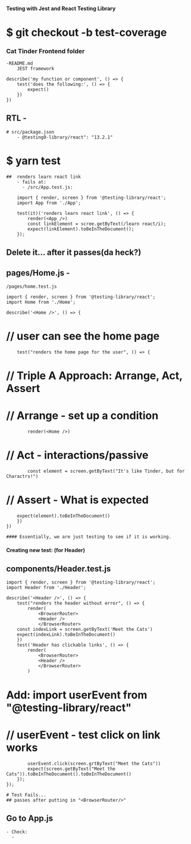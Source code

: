 #### Testing with Jest and React Testing Library

# $ git checkout -b test-coverage

### Cat Tinder Frontend folder

    -README.md
        JEST framework

    describe('my function or component', () => {
        test('does the following:', () => {
            expect()
        })
    })

## RTL -

    # src/package.json
        - @testing0-library/react": "13.2.1"

# $ yarn test

    ##  renders learn react link
        - fails at:
          - /src/App.test.js:
           
        import { render, screen } from '@testing-library/react';
        import App from './App';

        test(it)('renders learn react link', () => {
            render(<App />)
            const linkElement = scree.getByText(/learn react/i);
            expect(linkElement).toBeInTheDocument();
        });

## Delete it... after it passes(da heck?)

## pages/Home.js -

    /pages/home.test.js

    import { render, screen } from '@testing-library/react';
    import Home from './Home';

    describe('<Home />', () => {

# // user can see the home page

        test("renders the home page for the user", () => {

# // Triple A Approach: Arrange, Act, Assert

# // Arrange - set up a condition

            render(<Home />)

# // Act - interactions/passive

            const element = screen.getByText("It's like Tinder, but for Charactrs!")

# // Assert - What is expected

        expect(element).toBeInTheDocument()
        })
    })

    #### Essentially, we are just testing to see if it is working.

#### Creating new test: (for Header)

## components/Header.test.js

    import { render, screen } from '@testing-library/react';
    import Header from './Header';

    describe('<Header />', () => {
        test("renders the header without error", () => {
            render(
                <BrowserRouter>
                <Header />
                </BrowserRouter>
        const indexLink = screen.getByText('Meet the Cats')
        expect(indexLink).toBeInTheDocument()
        })
        test('Header has clickable links', () => {
            render(
                <BrowserRouter>
                <Header />
                </BrowserRouter>
            )
#           Add: import userEvent from "@testing-library/react"
#           // userEvent - test click on link works
            userEvent.click(screen.grtByText("Meet the Cats"))
            expect(screen.getByText("Meet the Cats")).toBeInTheDocument().toBeInTheDocument()
        });
    });

    # Test Fails...
    ## passes after putting in "<BrowserRouter/>"

## Go to App.js

    - Check:
      - 

